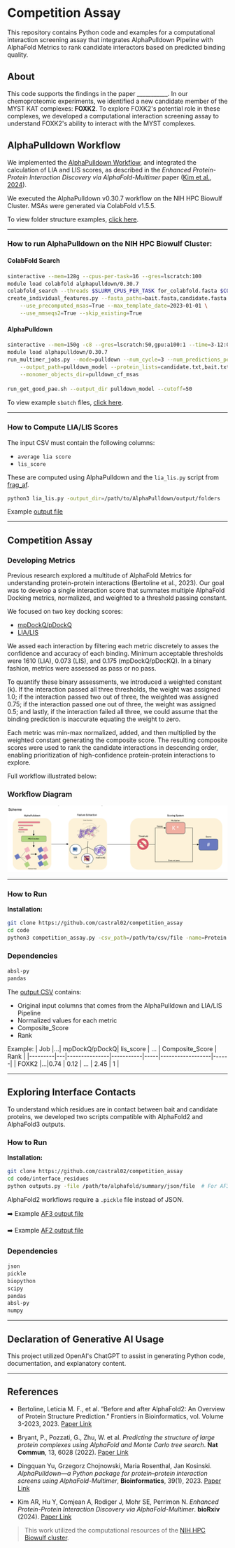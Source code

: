 # Competition Assay

This repository contains Python code and examples for a computational interaction screening assay that integrates AlphaPulldown Pipeline with AlphaFold Metrics to rank candidate interactors based on predicted binding quality. 


## About

This code supports the findings in the paper ___________. In our chemoproteomic experiments, we identified a new candidate member of the MYST KAT complexes: **FOXK2**. To explore FOXK2's potential role in these complexes, we developed a computational interaction screening assay to understand FOXK2's ability to interact with the MYST complexes. 

## AlphaPulldown Workflow

We implemented the [AlphaPulldown Workflow](https://academic.oup.com/bioinformatics/article/39/1/btac749/6839971), and integrated the calculation of LIA and LIS scores, as described in the *Enhanced Protein-Protein Interaction Discovery via AlphaFold-Multimer* paper ([Kim et al., 2024](https://www.biorxiv.org/content/10.1101/2024.02.19.580970v1)).

We executed the AlphaPulldown v0.30.7 workflow on the NIH HPC Biowulf Cluster. MSAs were generated via ColabFold v1.5.5.

To view folder structure examples, [click here](alphapulldown_materials/FOXK2_ex).

---

### How to run AlphaPulldown on the NIH HPC Biowulf Cluster:

#### **ColabFold Search**
```bash
sinteractive --mem=128g --cpus-per-task=16 --gres=lscratch:100
module load colabfold alphapulldown/0.30.7
colabfold_search --threads $SLURM_CPUS_PER_TASK for_colabfold.fasta $COLABFOLD_DB pulldown_cf_msas
create_individual_features.py --fasta_paths=bait.fasta,candidate.fasta --output_dir=pulldown_cf_msas \
    --use_precomputed_msas=True --max_template_date=2023-01-01 \
    --use_mmseqs2=True --skip_existing=True
```

#### **AlphaPulldown**
```bash
sinteractive --mem=150g -c8 --gres=lscratch:50,gpu:a100:1 --time=3-12:00:00
module load alphapulldown/0.30.7
run_multimer_jobs.py --mode=pulldown --num_cycle=3 --num_predictions_per_model=1 \
    --output_path=pulldown_model --protein_lists=candidate.txt,bait.txt \
    --monomer_objects_dir=pulldown_cf_msas

run_get_good_pae.sh --output_dir pulldown_model --cutoff=50
```

To view example `sbatch` files, [click here](alphapulldown_materials/sbatch_ex).

---

### How to Compute LIA/LIS Scores

The input CSV must contain the following columns:
- `average lia score`
- `lis_score`

These are computed using AlphaPulldown and the `lia_lis.py` script from [frag_af](https://github.com/castral02/frag_af).

```bash
python3 lia_lis.py -output_dir=/path/to/AlphaPulldown/output/folders
```

Example [output file](alphapulldown_materials/alphapulldown_output.csv)

---

## Competition Assay

### Developing Metrics

Previous research explored a multitude of AlphaFold Metrics for understanding protein-protein interactions (Bertoline et al., 2023). Our goal was to develop a single interaction score that summates multiple AlphaFold Docking metrics, normalized, and weighted to a threshold passing constant. 

We focused on two key docking scores:
- [mpDockQ/pDockQ](https://www.nature.com/articles/s41467-022-33729-4)
- [LIA/LIS](https://www.biorxiv.org/content/10.1101/2024.02.19.580970v1)

We assed each interaction by filtering each metric discretely to asses the confidence and accuracy of each binding. Minimum acceptable thresholds were 1610 (LIA), 0.073 (LIS), and 0.175 (mpDockQ/pDocKQ). In a binary fashion, metrics were assessed as pass or no pass. 

To quantify these binary assessments, we introduced a weighted constant (k). If the interaction passed all three thresholds, the weight was assigned 1.0; if the interaction passed two out of three, the weighted was assigned 0.75; if the interaction passed one out of three, the weight was assigned 0.5; and lastly, if the interaction failed all three, we could assume that the binding prediction is inaccurate equating the weight to zero. 

Each metric was min-max normalized, added, and then multiplied by the weighted constant generating the composite score. The resulting composite scores were used to rank the candidate interactions in descending order, enabling prioritization of high-confidence protein-protein interactions to explore. 


Full workflow illustrated below:

### Workflow Diagram
![Workflow](images/scheme.png)

---

### How to Run

**Installation:**
```bash
git clone https://github.com/castral02/competition_assay
cd code
python3 competition_assay.py -csv_path=/path/to/csv/file -name=Protein
```

### Dependencies
```bash
absl-py
pandas
```

The [output CSV](examples/output_competition_assay_ex.csv) contains:
- Original input columns that comes from the AlphaPulldown and LIA/LIS Pipeline
- Normalized values for each metric
- Composite_Score
- Rank

Example:
| Job     |...| mpDockQ/pDockQ| lis_score | ... | Composite_Score  | Rank |
|---------|---|---------------|-----------|-----|------------------|------|
| FOXK2   |...|0.74           | 0.12      | ... | 2.45             | 1    |

---

## Exploring Interface Contacts

To understand which residues are in contact between bait and candidate proteins, we developed two scripts compatible with AlphaFold2 and AlphaFold3 outputs.

### How to Run

**Installation:**
```bash
git clone https://github.com/castral02/competition_assay
cd code/interface_residues
python outputs.py -file /path/to/alphafold/summary/json/file  # For AF3
```

AlphaFold2 workflows require a `.pickle` file instead of JSON.

➡️ Example [AF3 output file](examples/wdr5_foxk2_human_af3_ex.csv)

➡️ Example [AF2 output file](examples/wdr5_foxk2_human_af2_ex.csv)

### Dependencies
```bash
json
pickle
biopython
scipy
pandas
absl-py
numpy
```

---

## Declaration of Generative AI Usage

This project utilized OpenAI's ChatGPT to assist in generating Python code, documentation, and explanatory content.

---

## References

- Bertoline, Letícia M. F., et al. “Before and after AlphaFold2: An Overview of Protein Structure Prediction.” Frontiers in Bioinformatics, vol. Volume 3-2023, 2023. [Paper Link](https://doi.org/10.3389/fbinf.2023.1120370)

- Bryant, P., Pozzati, G., Zhu, W. et al. *Predicting the structure of large protein complexes using AlphaFold and Monte Carlo tree search*. **Nat Commun**, 13, 6028 (2022). [Paper Link](https://doi.org/10.1038/s41467-022-33729-4)

- Dingquan Yu, Grzegorz Chojnowski, Maria Rosenthal, Jan Kosinski. *AlphaPulldown—a Python package for protein–protein interaction screens using AlphaFold-Multimer*, **Bioinformatics**, 39(1), 2023. [Paper Link](https://doi.org/10.1093/bioinformatics/btac749)

- Kim AR, Hu Y, Comjean A, Rodiger J, Mohr SE, Perrimon N. *Enhanced Protein-Protein Interaction Discovery via AlphaFold-Multimer*. **bioRxiv** (2024). [Paper Link](https://www.biorxiv.org/content/10.1101/2024.02.19.580970v1)

> This work utilized the computational resources of the [NIH HPC Biowulf cluster](https://hpc.nih.gov).
